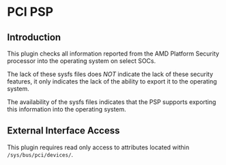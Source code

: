 # PCI PSP

## Introduction

This plugin checks all information reported from the AMD Platform Security processor into
the operating system on select SOCs.

The lack of these sysfs files does *NOT* indicate the lack of these security features, it only
indicates the lack of the ability to export it to the operating system.

The availability of the sysfs files indicates that the PSP supports exporting this information
into the operating system.

## External Interface Access

This plugin requires read only access to attributes located within `/sys/bus/pci/devices/`.
